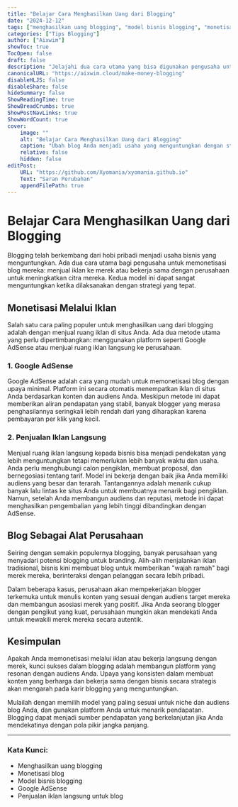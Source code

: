 ```yaml
---
title: "Belajar Cara Menghasilkan Uang dari Blogging"
date: "2024-12-12"
tags: ["menghasilkan uang blogging", "model bisnis blogging", "monetisasi blog"]
categories: ["Tips Blogging"]
author: ["Aixwim"]
showToc: true
TocOpen: false
draft: false
description: "Jelajahi dua cara utama yang bisa digunakan pengusaha untuk memonetisasi blog mereka: menjual iklan atau bekerja sama dengan perusahaan untuk meningkatkan citra merek mereka."
canonicalURL: "https://aixwim.cloud/make-money-blogging"
disableHLJS: false
disableShare: false
hideSummary: false
ShowReadingTime: true
ShowBreadCrumbs: true
ShowPostNavLinks: true
ShowWordCount: true
cover:
    image: ""
    alt: "Belajar Cara Menghasilkan Uang dari Blogging"
    caption: "Ubah blog Anda menjadi usaha yang menguntungkan dengan strategi yang tepat."
    relative: false
    hidden: false
editPost:
    URL: "https://github.com/Xyomania/xyomania.github.io"
    Text: "Saran Perubahan"
    appendFilePath: true
---
```


# Belajar Cara Menghasilkan Uang dari Blogging

Blogging telah berkembang dari hobi pribadi menjadi usaha bisnis yang menguntungkan. Ada dua cara utama bagi pengusaha untuk memonetisasi blog mereka: menjual iklan ke merek atau bekerja sama dengan perusahaan untuk meningkatkan citra mereka. Kedua model ini dapat sangat menguntungkan ketika dilaksanakan dengan strategi yang tepat.

## Monetisasi Melalui Iklan

Salah satu cara paling populer untuk menghasilkan uang dari blogging adalah dengan menjual ruang iklan di situs Anda. Ada dua metode utama yang perlu dipertimbangkan: menggunakan platform seperti Google AdSense atau menjual ruang iklan langsung ke perusahaan.

### 1. **Google AdSense**

Google AdSense adalah cara yang mudah untuk memonetisasi blog dengan upaya minimal. Platform ini secara otomatis menempatkan iklan di situs Anda berdasarkan konten dan audiens Anda. Meskipun metode ini dapat memberikan aliran pendapatan yang stabil, banyak blogger yang merasa penghasilannya seringkali lebih rendah dari yang diharapkan karena pembayaran per klik yang kecil.

### 2. **Penjualan Iklan Langsung**

Menjual ruang iklan langsung kepada bisnis bisa menjadi pendekatan yang lebih menguntungkan tetapi memerlukan lebih banyak waktu dan usaha. Anda perlu menghubungi calon pengiklan, membuat proposal, dan bernegosiasi tentang tarif. Model ini bekerja dengan baik jika Anda memiliki audiens yang besar dan terarah. Tantangannya adalah menarik cukup banyak lalu lintas ke situs Anda untuk membuatnya menarik bagi pengiklan. Namun, setelah Anda membangun audiens dan reputasi, metode ini dapat menghasilkan pengembalian yang lebih tinggi dibandingkan dengan AdSense.

## Blog Sebagai Alat Perusahaan

Seiring dengan semakin populernya blogging, banyak perusahaan yang menyadari potensi blogging untuk branding. Alih-alih menjalankan iklan tradisional, bisnis kini membuat blog untuk memberikan "wajah ramah" bagi merek mereka, berinteraksi dengan pelanggan secara lebih pribadi.

Dalam beberapa kasus, perusahaan akan mempekerjakan blogger terkemuka untuk menulis konten yang sesuai dengan audiens target mereka dan membangun asosiasi merek yang positif. Jika Anda seorang blogger dengan pengikut yang kuat, perusahaan mungkin akan mendekati Anda untuk mewakili merek mereka secara autentik.

## Kesimpulan

Apakah Anda memonetisasi melalui iklan atau bekerja langsung dengan merek, kunci sukses dalam blogging adalah membangun platform yang resonan dengan audiens Anda. Upaya yang konsisten dalam membuat konten yang berharga dan bekerja sama dengan bisnis secara strategis akan mengarah pada karir blogging yang menguntungkan.

Mulailah dengan memilih model yang paling sesuai untuk niche dan audiens blog Anda, dan gunakan platform Anda untuk menarik pendapatan. Blogging dapat menjadi sumber pendapatan yang berkelanjutan jika Anda mendekatinya dengan pola pikir jangka panjang.

---

### Kata Kunci:
- Menghasilkan uang blogging
- Monetisasi blog
- Model bisnis blogging
- Google AdSense
- Penjualan iklan langsung untuk blog
